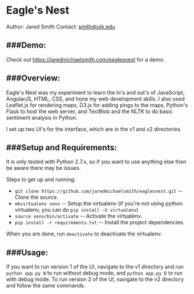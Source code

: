 Eagle's Nest
============

Author: Jared Smith
Contact: smith@utk.edu

###Demo:
---
Check out https://jaredmichaelsmith.com/eaglesnest for a demo.


###Overview:
---
Eagle's Nest was my experiment to learn the in's and out's of JavaScript, AngularJS, HTML, CSS, and hone my web development skills.
I also used Leaflet.js for rendering maps, D3.js for adding pings to the maps, Python's Flask to host the web server, and TextBlob and 
the NLTK to do basic sentiment analysis in Python.

I set up two UI's for the interface, which are in the v1 and v2 directories.

###Setup and Requirements:
---
It is only tested with Python 2.7.x, so if you want to use anything else then be aware there may be issues.

Steps to get up and running:
- `git clone https://github.com/jaredmichaelsmith/eaglesnest.git` -- Clone the source.
- `mkvirtualenv venv` -- Setup the virtualenv (if you're not using python virtualenv, you can do `pip install -U virtualenv`)
- `source venv/bin/activate` -- Activate the virtualenv.
- `pip install -r requirements.txt` -- Install the project dependencies.

When you are done, run `deactivate` to deactivate the virtualenv.

###Usage:
---
If you want to run version 1 of the UI, navigate to the v1 directory and run `python app.py N` to run without debug mode,
and `python app.py D` to run with debug mode. To run version 2 of the UI, navigate to the v2 directory and follow the 
same commands.
